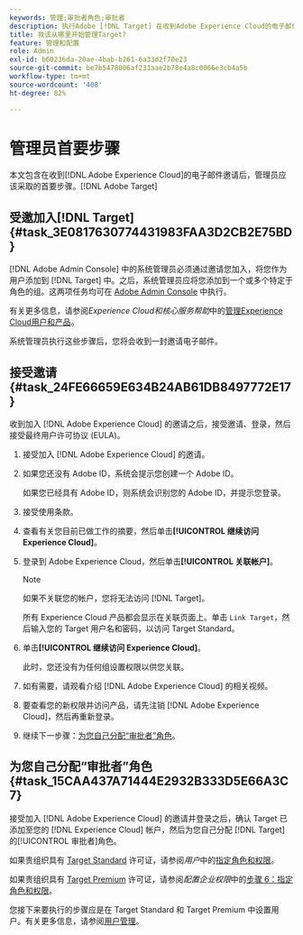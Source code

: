 ```yaml
---
keywords: 管理;审批者角色;审批者
description: 执行Adobe [!DNL Target] 在收到Adobe Experience Cloud的电子邮件邀请后，管理员应该执行的第一项任务。
title: 我该从哪里开始管理Target?
feature: 管理和配置
role: Admin
exl-id: b60236da-20ae-4bab-b261-6a33d2f70e23
source-git-commit: be7b5478006af231aae2b78e4a8c0066e3cb4a5b
workflow-type: tm+mt
source-wordcount: '408'
ht-degree: 82%

---
```


# 管理员首要步骤

本文包含在收到[!DNL Adobe Experience Cloud]的电子邮件邀请后，管理员应该采取的首要步骤。[!DNL Adobe Target]

## 受邀加入[!DNL Target] {#task_3E0817630774431983FAA3D2CB2E75BD}

[!DNL Adobe Admin Console] 中的系统管理员必须通过邀请您加入，将您作为用户添加到 [!DNL Target] 中。之后，系统管理员应将您添加到一个或多个特定于角色的组。这两项任务均可在 [Adobe Admin Console](https://adminconsole.adobe.com) 中执行。

有关更多信息，请参阅&#x200B;*Experience Cloud和核心服务帮助*&#x200B;中的[管理Experience Cloud用户和产品](https://experienceleague.adobe.com/docs/core-services/interface/manage-users-and-products/admin-getting-started.html)。

系统管理员执行这些步骤后，您将会收到一封邀请电子邮件。

## 接受邀请 {#task_24FE66659E634B24AB61DB8497772E17}

收到加入 [!DNL Adobe Experience Cloud] 的邀请之后，接受邀请、登录，然后接受最终用户许可协议 (EULA)。

1. 接受加入 [!DNL Adobe Experience Cloud] 的邀请。
1. 如果您还没有 Adobe ID，系统会提示您创建一个 Adobe ID。

   如果您已经具有 Adobe ID，则系统会识别您的 Adobe ID，并提示您登录。
1. 接受使用条款。
1. 查看有关您目前已做工作的摘要，然后单击&#x200B;**[!UICONTROL 继续访问 Experience Cloud]**。
1. 登录到 Adobe Experience Cloud，然后单击&#x200B;**[!UICONTROL 关联帐户]**。

   >[!NOTE]
   >
   >如果不关联您的帐户，您将无法访问 [!DNL Target]。

   所有 Experience Cloud 产品都会显示在关联页面上。单击 `Link Target`，然后输入您的 Target 用户名和密码，以访问 Target Standard。
1. 单击&#x200B;**[!UICONTROL 继续访问 Experience Cloud]**。

   此时，您还没有为任何组设置权限以供您关联。
1. 如有需要，请观看介绍 [!DNL Adobe Experience Cloud] 的相关视频。
1. 要查看您的新权限并访问产品，请先注销 [!DNL Adobe Experience Cloud]，然后再重新登录。
1. 继续下一步骤：[为您自己分配“审批者”角色](/help/administrating-target/start-target.md#task_15CAA437A71444E2932B333D5E66A3C7)。

## 为您自己分配“审批者”角色 {#task_15CAA437A71444E2932B333D5E66A3C7}

接受加入 [!DNL Adobe Experience Cloud] 的邀请并登录之后，确认 Target 已添加至您的 [!DNL Experience Cloud] 帐户，然后为您自己分配 [!DNL Target] 的[!UICONTROL 审批者]角色。

如果贵组织具有 [Target Standard](/help/c-intro/intro.md#section_ACD5EFF17AAB4E979CBEFA0145CCD905) 许可证，请参阅&#x200B;*用户*&#x200B;中的[指定角色和权限](/help/administrating-target/c-user-management/c-user-management/user-management.md#roles-permissions)。

如果贵组织具有 [Target Premium](/help/c-intro/intro.md#premium) 许可证，请参阅&#x200B;*配置企业权限*&#x200B;中的[步骤 6：指定角色和权限](/help/administrating-target/c-user-management/property-channel/properties-overview.md#section_8C425E43E5DD4111BBFC734A2B7ABC80)。

您接下来要执行的步骤应是在 Target Standard 和 Target Premium 中设置用户。有关更多信息，请参阅[用户管理](/help/administrating-target/c-user-management/user-management.md)。
